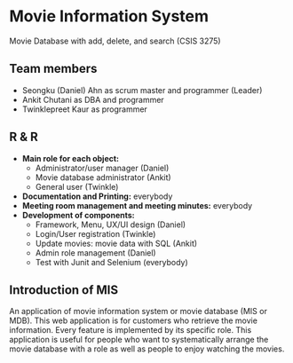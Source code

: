 # Movie Information System
Movie Database with add, delete, and search (CSIS 3275)

##	Team members

-	Seongku (Daniel) Ahn as scrum master and programmer (Leader)
-	Ankit Chutani as DBA and programmer
-	Twinklepreet Kaur as programmer

## R & R

* **Main role for each object:**
 	- Administrator/user manager (Daniel)
 	- Movie database administrator (Ankit)
 	- General user (Twinkle)
* **Documentation and Printing:** everybody
* **Meeting room management and meeting minutes:** everybody
* **Development of components:**
 	- Framework, Menu, UX/UI design (Daniel)
 	- Login/User registration (Twinkle)
 	- Update movies: movie data with SQL (Ankit)
 	- Admin role management (Daniel)
 	- Test with Junit and Selenium (everybody)


##	Introduction of MIS

An application of movie information system or movie database (MIS or MDB). This web application is for customers who retrieve the movie information. Every feature is implemented by its specific role. This application is useful for people who want to systematically arrange the movie database with a role as well as people to enjoy watching the movies.
